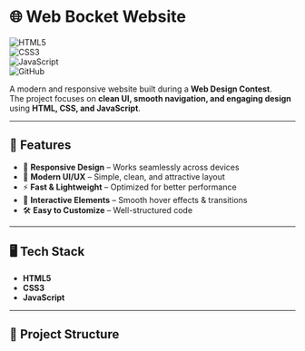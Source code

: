 # 🌐 Web Bocket Website  

![HTML5](https://img.shields.io/badge/HTML5-E34F26?style=for-the-badge&logo=html5&logoColor=white)  
![CSS3](https://img.shields.io/badge/CSS3-1572B6?style=for-the-badge&logo=css3&logoColor=white)  
![JavaScript](https://img.shields.io/badge/JavaScript-F7DF1E?style=for-the-badge&logo=javascript&logoColor=black)  
![GitHub](https://img.shields.io/badge/GitHub-100000?style=for-the-badge&logo=github&logoColor=white)  

A modern and responsive website built during a **Web Design Contest**.  
The project focuses on **clean UI, smooth navigation, and engaging design** using **HTML, CSS, and JavaScript**.  

---

## 🚀 Features  
- 📱 **Responsive Design** – Works seamlessly across devices  
- 🎨 **Modern UI/UX** – Simple, clean, and attractive layout  
- ⚡ **Fast & Lightweight** – Optimized for better performance  
- 🔗 **Interactive Elements** – Smooth hover effects & transitions  
- 🛠️ **Easy to Customize** – Well-structured code  

---

## 🖥️ Tech Stack  
- **HTML5**  
- **CSS3**  
- **JavaScript**  

---

## 📂 Project Structure  
